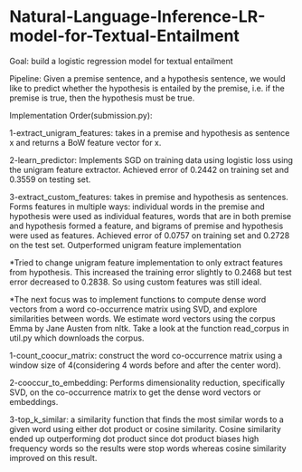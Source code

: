 # Natural-Language-Inference-LR-model-for-Textual-Entailment
Goal: build a logistic regression model for textual entailment

Pipeline: Given a premise sentence, and a hypothesis sentence, we would like to predict whether the hypothesis is entailed by the premise, i.e. if the premise is true, then the hypothesis must be true.

Implementation Order(submission.py):

1-extract_unigram_features: takes in a premise and hypothesis as sentence x and returns a BoW feature vector for x. 

2-learn_predictor: Implements SGD on training data using logistic loss using the unigram feature extractor. Achieved error of 0.2442 on training set and 0.3559 on testing set. 

3-extract_custom_features: takes in premise and hypothesis as sentences. Forms features in multiple ways: individual words in the premise and hypothesis were used as individual features, words that are in both premise and hypothesis formed a feature, and bigrams of premise and hypothesis were used as features. Achieved error of 0.0757 on training set and 0.2728 on the test set. Outperformed unigram feature implementation

*Tried to change unigram feature implementation to only extract features from hypothesis. This increased the training error slightly to 0.2468 but test error decreased to 0.2838. So using custom features was still ideal. 

*The next focus was to implement functions to compute dense word vectors from a word co-occurrence matrix using SVD, and explore similarities between words. We estimate word vectors using the corpus Emma by Jane Austen from nltk. Take a look at the function read_corpus in util.py which downloads the corpus.

1-count_coocur_matrix: construct the word co-occurrence matrix using a window size of 4(considering 4 words before and after the center word). 

2-cooccur_to_embedding: Performs dimensionality reduction, specifically SVD, on the co-occurrence matrix to get the dense word vectors or embeddings. 

3-top_k_similar: a similarity function that finds the most similar words to a given word using either dot product or cosine similarity. Cosine similarity ended up outperforming dot product since dot product biases high frequency words so the results were stop words whereas cosine similarity improved on this result. 




